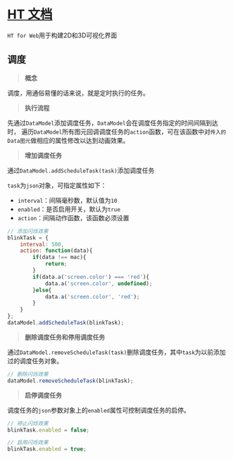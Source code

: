 # [HT 文档](http://www.hightopo.com/cn-index.html)

`HT for Web`用于构建2D和3D可视化界面

## 调度

> **概念**

调度，用通俗易懂的话来说，就是定时执行的任务。

> **执行流程**

先通过`DataModel`添加调度任务，`DataModel`会在调度任务指定的时间间隔到达时， 遍历`DataModel`所有图元回调调度任务的`action`函数，可在该函数中对`传入的Data图元`做相应的属性修改以达到动画效果。

> **增加调度任务**

通过`DataModel.addScheduleTask(task)`添加调度任务

`task`为`json`对象，可指定属性如下：

+ `interval`：间隔毫秒数，默认值为`10`
+ `enabled`：是否启用开关，默认为`true`
+ `action`：间隔动作函数，该函数必须设置

~~~ javascript
// 添加闪烁效果
blinkTask = {
    interval: 500,
    action: function(data){
        if(data !== mac){
            return;
        }
        if(data.a('screen.color') === 'red'){
            data.a('screen.color', undefined);
        }else{
            data.a('screen.color', 'red');
        }
    }
};
dataModel.addScheduleTask(blinkTask);
~~~

> **删除调度任务和停用调度任务**

通过`DataModel.removeScheduleTask(task)`删除调度任务，其中`task`为以前添加过的调度任务对象。

~~~ javascript
// 删除闪烁效果
dataModel.removeScheduleTask(blinkTask);
~~~

> **启停调度任务**

调度任务的`json`参数对象上的`enabled`属性可控制调度任务的启停。

~~~ javascript
// 停止闪烁效果
blinkTask.enabled = false;

// 启用闪烁效果
blinkTask.enabled = true;
~~~
